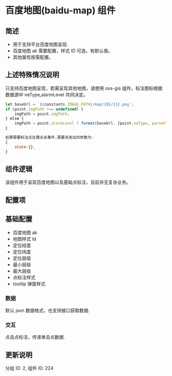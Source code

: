 

# 百度地图(baidu-map) 组件

## 简述

-   用于支持平台百度地图呈现.
-   百度地图 ak 需要配置，样式 ID 可选，有默认值。
-   其他属性按需配置。

## 上述特殊情况说明

只支持百度地图呈现，若需呈现其他地图，请使用 oss-gis 组件。标注图标根据数据源中 neType,alarmLevel 共同决定。

```js
let baseUrl = `${constants.IMAGE_PATH}/map/{0}/{1}.png`;
if (point.imgPath !== undefined) {
    imgPath = point.imgPath;
} else {
    imgPath = point.alarmLevel ? format(baseUrl, [point.neType, parseFloat(point.alarmLevel)]) : format(baseUrl, [point.neType, 0]);
}
```

```js
如果需要标注点左键点击事件,需要派发出的参数为:
{
    state:{},
}
```

## 组件逻辑

该组件用于呈现百度地图以及基础点标注，目前并无复杂业务。

## 配置项

## 基础配置

-   百度地图 ak
-   地图样式 Id
-   定位经度
-   定位纬度
-   定位层级
-   最小层级
-   最大层级
-   点标注样式
-   tooltip 弹窗样式

### 数据

默认 json 数据格式，也支持接口获取数据.

### 交互

点击点标注，传递单击点数据.

## 更新说明

分组 ID: 2, 组件 ID: 224

```

```
